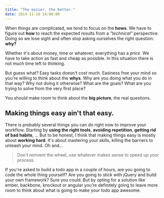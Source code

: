 ```yaml
---
title: "The easier, the better."
date: 2014-11-18 14:00:00
---
```


When things are complicated, we tend to focus on the **hows**.
We have to figure out **how** to reach the expected results from a *"technical"* perspective.
Doing so we lose sight and often stop asking ourselves the right question: **why?**

Whether it's about money, time or whatever, everything has a *price*.
We have to take action as fast and cheap as possible.
In this situation there is not much time left to thinking.

But guess what? Easy tasks doesn't cost much.
Easiness free your mind so you're willing to think about the **whys**.
Why are you doing what you do in that way? Why not doing it otherwise?
What are the goals? What are you trying to solve from the very first place?

You should make room to think about the **big picture**, the real questions.

## Making things easy ain't that easy.

There is probably several things you can do right now to improve your workflow.
Starting by **using the right tools**, **avoiding repetition**, **getting rid of bad habits**, ...
But to be honest, I think that making things easy is mostly about **working hard**.
It's about mastering your skills, killing the barriers to unleash your mind. Oh and...

> Don't reinvent the wheel, use whatever makes sense to speed up your process.

If you're asked to build a todo app in a couple of hours, are you going to code the whole thing yourself?
Are you going to stick with jQuery and build your own framework? Sure you could.
But by opting for a solution like ember, backbone, knockout or angular you're definitely going to leave more room to think about what is going to make your todo app awesome.